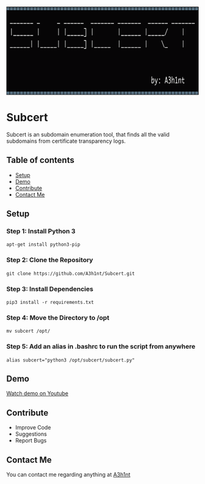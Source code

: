 <p align="center">
  <img width="1000" height="230" src="/images/subcert.png">
</p>

# Subcert
Subcert is an subdomain enumeration tool, that finds all the valid subdomains from certificate transparency logs. 

## Table of contents
* [Setup](#Setup)
* [Demo](#Demo)
* [Contribute](#contribute)
* [Contact Me](#Contact-Me)

## Setup
### Step 1: Install Python 3
```
apt-get install python3-pip
```
### Step 2: Clone the Repository
```
git clone https://github.com/A3h1nt/Subcert.git
```
### Step 3: Install Dependencies
```
pip3 install -r requirements.txt
```
### Step 4: Move the Directory to /opt 
```
mv subcert /opt/
```
### Step 5: Add an alias in .bashrc to run the script from anywhere
```
alias subcert="python3 /opt/subcert/subcert.py"
```

## Demo
[Watch demo on Youtube](https://www.youtube.com/watch?v=xihYOaM6p8Y)

## Contribute
- Improve Code
- Suggestions
- Report Bugs

## Contact Me

You can contact me regarding anything at [A3h1nt](https://twitter.com/A3h1nt)
